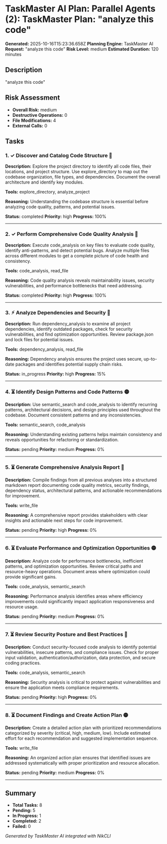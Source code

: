 # TaskMaster AI Plan: Parallel Agents (2): TaskMaster Plan: "analyze this code"

**Generated:** 2025-10-16T15:23:36.658Z
**Planning Engine:** TaskMaster AI
**Request:** "analyze this code"
**Risk Level:** medium
**Estimated Duration:** 120 minutes

## Description

"analyze this code"

## Risk Assessment

- **Overall Risk:** medium
- **Destructive Operations:** 0
- **File Modifications:** 4
- **External Calls:** 0

## Tasks

### 1. ✓ Discover and Catalog Code Structure 🔴

**Description:** Explore the project directory to identify all code files, their locations, and project structure. Use explore_directory to map out the codebase organization, file types, and dependencies. Document the overall architecture and identify key modules.

**Tools:** explore_directory, analyze_project

**Reasoning:** Understanding the codebase structure is essential before analyzing code quality, patterns, and potential issues.

**Status:** completed
**Priority:** high
**Progress:** 100%

---

### 2. ✓ Perform Comprehensive Code Quality Analysis 🔴

**Description:** Execute code_analysis on key files to evaluate code quality, identify anti-patterns, and detect potential bugs. Analyze multiple files across different modules to get a complete picture of code health and consistency.

**Tools:** code_analysis, read_file

**Reasoning:** Code quality analysis reveals maintainability issues, security vulnerabilities, and performance bottlenecks that need addressing.

**Status:** completed
**Priority:** high
**Progress:** 100%

---

### 3. ⚡︎ Analyze Dependencies and Security 🔴

**Description:** Run dependency_analysis to examine all project dependencies, identify outdated packages, check for security vulnerabilities, and find optimization opportunities. Review package.json and lock files for potential issues.

**Tools:** dependency_analysis, read_file

**Reasoning:** Dependency analysis ensures the project uses secure, up-to-date packages and identifies potential supply chain risks.

**Status:** in_progress
**Priority:** high
**Progress:** 15%

---

### 4. ⏳ Identify Design Patterns and Code Patterns 🟡

**Description:** Use semantic_search and code_analysis to identify recurring patterns, architectural decisions, and design principles used throughout the codebase. Document consistent patterns and any inconsistencies.

**Tools:** semantic_search, code_analysis

**Reasoning:** Understanding existing patterns helps maintain consistency and reveals opportunities for refactoring or standardization.

**Status:** pending
**Priority:** medium
**Progress:** 0%

---

### 5. ⏳ Generate Comprehensive Analysis Report 🔴

**Description:** Compile findings from all previous analyses into a structured markdown report documenting code quality metrics, security findings, dependency status, architectural patterns, and actionable recommendations for improvement.

**Tools:** write_file

**Reasoning:** A comprehensive report provides stakeholders with clear insights and actionable next steps for code improvement.

**Status:** pending
**Priority:** high
**Progress:** 0%

---

### 6. ⏳ Evaluate Performance and Optimization Opportunities 🟡

**Description:** Analyze code for performance bottlenecks, inefficient patterns, and optimization opportunities. Review critical paths and resource-heavy operations. Document areas where optimization could provide significant gains.

**Tools:** code_analysis, semantic_search

**Reasoning:** Performance analysis identifies areas where efficiency improvements could significantly impact application responsiveness and resource usage.

**Status:** pending
**Priority:** medium
**Progress:** 0%

---

### 7. ⏳ Review Security Posture and Best Practices 🔴

**Description:** Conduct security-focused code analysis to identify potential vulnerabilities, insecure patterns, and compliance issues. Check for proper input validation, authentication/authorization, data protection, and secure coding practices.

**Tools:** code_analysis, semantic_search

**Reasoning:** Security analysis is critical to protect against vulnerabilities and ensure the application meets compliance requirements.

**Status:** pending
**Priority:** high
**Progress:** 0%

---

### 8. ⏳ Document Findings and Create Action Plan 🟡

**Description:** Create a detailed action plan with prioritized recommendations categorized by severity (critical, high, medium, low). Include estimated effort for each recommendation and suggested implementation sequence.

**Tools:** write_file

**Reasoning:** An organized action plan ensures that identified issues are addressed systematically with proper prioritization and resource allocation.

**Status:** pending
**Priority:** medium
**Progress:** 0%

---

## Summary

- **Total Tasks:** 8
- **Pending:** 5
- **In Progress:** 1
- **Completed:** 2
- **Failed:** 0

*Generated by TaskMaster AI integrated with NikCLI*

